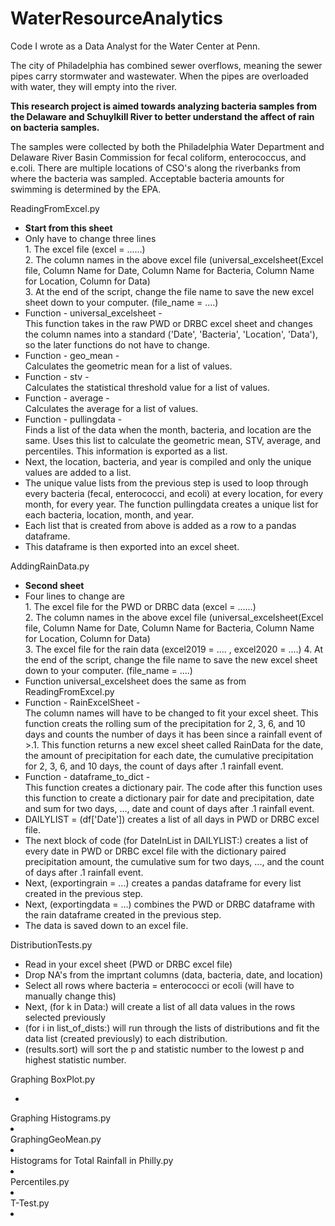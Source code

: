 # WaterResourceAnalytics
Code I wrote as a Data Analyst for the Water Center at Penn.


The city of Philadelphia has combined sewer overflows, meaning the sewer pipes carry stormwater and wastewater.
When the pipes are overloaded with water, they will empty into the river.

<b>This research project is aimed towards analyzing bacteria samples from the Delaware and Schuylkill River to better understand the affect of 
rain on bacteria samples.</b>

The samples were collected by both the Philadelphia Water Department and Delaware River Basin Commission for fecal coliform, enterococcus, and e.coli.
There are multiple locations of CSO's along the riverbanks from where the bacteria was sampled. 
Acceptable bacteria amounts for swimming is determined by the EPA.


ReadingFromExcel.py
<ul>
  <li><b>Start from this sheet</b></li>
  <li>Only have to change three lines</br>
  1. The excel file (excel = ......)</br>
  2. The column names in the above excel file (universal_excelsheet(Excel file, Column Name for Date, Column Name for Bacteria, Column Name for Location, Column for Data)</br>
  3. At the end of the script, change the file name to save the new excel sheet down to your computer. (file_name = ....)</br>
  </li>
  <li>Function -  universal_excelsheet - </br> 
  This function takes in the raw PWD or DRBC excel sheet and changes the column names into a standard ('Date', 'Bacteria', 'Location', 'Data'), so the later functions do not have to change.
  </li>
  <li>Function - geo_mean - </br> 
  Calculates the geometric mean for a list of values.
  </li>
  <li>Function - stv - </br>
  Calculates the statistical threshold value for a list of values.
  </li>
  <li>Function - average - </br>
  Calculates the average for a list of values.
  </li>
  <li>Function - pullingdata - </br>
  Finds a list of the data when the month, bacteria, and location are the same. Uses this list to calculate the geometric mean, STV, average, and percentiles. This information is exported as a list.
  </li>
  <li>Next, the location, bacteria, and year is compiled and only the unique values are added to a list.</li>
  <li>The unique value lists from the previous step is used to loop through every bacteria (fecal, enterococci, and ecoli) at every location, for every month, for every year. The function pullingdata creates a unique list for each bacteria, location, month, and year.</li>
  <li>Each list that is created from above is added as a row to a pandas dataframe.</li>
  <li>This dataframe is then exported into an excel sheet.</li>
</ul>

AddingRainData.py
<ul>
  <li><b>Second sheet</b></li>
  <li>Four lines to change are</br>
  1. The excel file for the PWD or DRBC data (excel = ......)</br>
  2. The column names in the above excel file (universal_excelsheet(Excel file, Column Name for Date, Column Name for Bacteria, Column Name for Location, Column for Data)</br>
  3. The excel file for the rain data (excel2019 = .... , excel2020 = ....)
  4. At the end of the script, change the file name to save the new excel sheet down to your computer. (file_name = ....)</br>
  <li>Function universal_excelsheet does the same as from ReadingFromExcel.py</li>
  <li>Function - RainExcelSheet - </br>
  The column names will have to be changed to fit your excel sheet. This function creats the rolling sum of the precipitation for 2, 3, 6, and 10 days and counts the number of days it has been since a rainfall event of >.1. This function returns a new excel sheet called RainData for the date, the amount of precipitation for each date, the cumulative precipitation for 2, 3, 6, and 10 days, the count of days after .1 rainfall event.
  </li>
  <li>Function - dataframe_to_dict - </br>
  This function creates a dictionary pair. The code after this function uses this function to create a dictionary pair for date and precipitation, date and sum for two days, ..., date and count of days after .1 rainfall event.
  </li>
  <li>DAILYLIST = (df['Date']) creates a list of all days in PWD or DRBC excel file.</li>
  <li>The next block of code (for DateInList in DAILYLIST:) creates a list of every date in PWD or DRBC excel file with the dictionary paired precipitation amount, the cumulative sum for two days, ..., and the count of days after .1 rainfall event.</li>
  <li>Next, (exportingrain = ...) creates a pandas dataframe for every list created in the previous step.</li>
  <li>Next, (exportingdata = ...) combines the PWD or DRBC dataframe with the rain dataframe created in the previous step.</li>
  <li>The data is saved down to an excel file.</li>
</ul>
DistributionTests.py
<ul>
  <li>Read in your excel sheet (PWD or DRBC excel file)</li>
  <li>Drop NA's from the imprtant columns (data, bacteria, date, and location)</li>
  <li>Select all rows where bacteria = enterococci or ecoli (will have to manually change this)</li>
  <li>Next, (for k in Data:) will create a list of all data values in the rows selected previously</li>
  <li>(for i in list_of_dists:) will run through the lists of distributions and fit the data list (created previously) to each distribution.</li>
  <li>(results.sort) will sort the p and statistic number to the lowest p and highest statistic number.</li>
</ul>
Graphing BoxPlot.py
<ul>
  <li></li>
</ul>
Graphing Histograms.py
<li>
</li>
GraphingGeoMean.py
<li>
</li>
Histograms for Total Rainfall in Philly.py
<li>
</li>
Percentiles.py
<li>
</li>
T-Test.py
<li>
</li>
